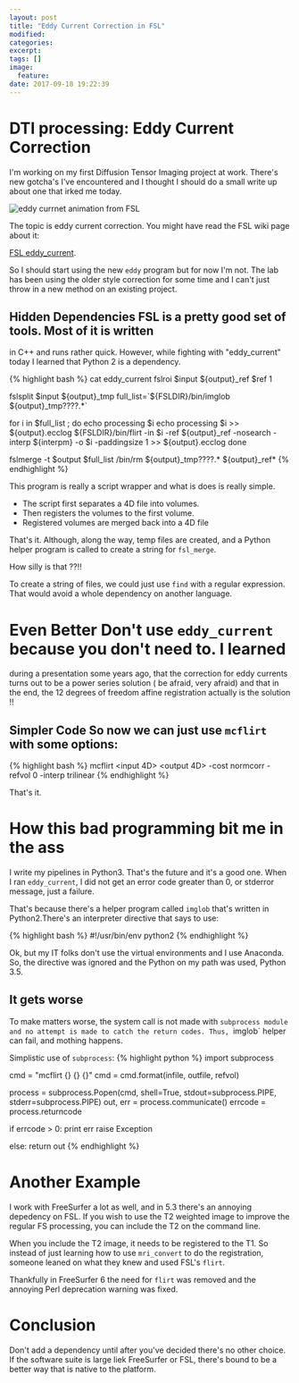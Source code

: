 ```yaml
---
layout: post
title: "Eddy Current Correction in FSL"
modified:
categories:
excerpt:
tags: []
image:
  feature:
date: 2017-09-18 19:22:39
---
```


# DTI processing: Eddy Current Correction
I'm working on my first Diffusion Tensor Imaging project at work. There's new
gotcha's I've encountered and I thought I should do a small write up about one
that irked me today.

![eddy currnet animation from FSL](http://4.bp.blogspot.com/-pKxLdBQVDeI/Vg1B1q-I_gI/AAAAAAAADS0/Fs-KalhMqk8/s1600/before_after_hcp_v4.gif)

The topic is eddy current correction. You might have read the FSL wiki page
about it:

[FSL eddy_current](200~https://fsl.fmrib.ox.ac.uk/fsl/fslwiki/FDT/UserGuide#Eddy_Current_Correction).

So I should start using the new `eddy` program but for now I'm not. The lab has
been using the older style correction for some time and I can't just throw in a
new method on an existing project.

## Hidden Dependencies FSL is a pretty good set of tools. Most of it is written
in C++ and runs rather quick. However, while fighting with "eddy_current" today
I learned that Python 2 is a dependency.

{% highlight bash %}
cat eddy_current
fslroi $input ${output}_ref $ref 1

fslsplit $input ${output}_tmp
full_list=`${FSLDIR}/bin/imglob ${output}_tmp????.*`

for i in $full_list ; do
    echo processing $i
    echo processing $i >> ${output}.ecclog
    ${FSLDIR}/bin/flirt -in $i -ref ${output}_ref -nosearch -interp ${interpm} -o $i -paddingsize 1 >> ${output}.ecclog
done

fslmerge -t $output $full_list
/bin/rm ${output}_tmp????.* ${output}_ref*
{% endhighlight %}


This program is really a script wrapper and what is does is really simple.

   * The script first separates a 4D file into volumes.
   * Then registers the volumes to the first volume.
   * Registered volumes are merged back into a 4D file

That's it. Although, along the way, temp files are created, and a Python helper
program is called to create a string for `fsl_merge`.

How silly is that ??!!

To create a string of files, we could just use `find` with a regular
expression. That would avoid a whole dependency on another language.

# Even Better Don't use `eddy_current` because you don't need to. I learned
during a presentation some years ago, that the correction for eddy currents
turns out to be a power series solution ( be afraid, very afraid) and that in
the end, the 12 degrees of freedom affine registration actually is the solution
!!

## Simpler Code So now we can just use `mcflirt` with some options:

{% highlight bash %} mcflirt <input 4D> <output 4D> -cost normcorr -refvol 0
-interp trilinear {% endhighlight %}

That's it.

# How this bad programming bit me in the ass
I write my pipelines in Python3. That's the future and it's a good one. When I
ran `eddy_current`, I did not get an error code greater than 0, or stderror
message, just a failure.

That's because there's a helper program called `imglob` that's written in
Python2.There's an interpreter directive that says to use:

{% highlight bash %}
#!/usr/bin/env python2
{% endhighlight %}

Ok, but my IT folks don't use the virtual environments and I use Anaconda. So,
the directive was ignored and the Python on my path was used, Python 3.5.

## It gets worse
To make matters worse, the system call is not made with `subprocess module and
no attempt is made to catch the return codes. Thus, `imglob` helper can fail,
and mothing happens.


Simplistic use of `subprocess`:
{% highlight python %}
import subprocess

cmd = "mcflirt {} {} {}"
cmd = cmd.format(infile, outfile, refvol)

process = subprocess.Popen(cmd, shell=True,
                    stdout=subprocess.PIPE,
                    stderr=subprocess.PIPE)
out, err = process.communicate()
errcode = process.returncode

if errcode > 0:
    print err
    raise Exception

else:
   return out
{% endhighlight %}

# Another Example
I work with FreeSurfer a lot as well, and in 5.3 there's an annoying depedency
on FSL. If you wish to use the T2 weighted image to improve the regular FS
processing, you can include the T2 on the command line.

When you include the T2 image, it needs to be registered to the T1. So instead
of just learning how to use `mri_convert` to do the registration, someone
leaned on what they knew and used FSL's `flirt`.

Thankfully in FreeSurfer 6 the need for `flirt` was removed and the annoying
Perl deprecation warning was fixed.

# Conclusion
Don't add a dependency until after you've decided there's no other choice. If
the software suite is large liek FreeSurfer or FSL, there's bound to be a
better way that is native to the platform.
